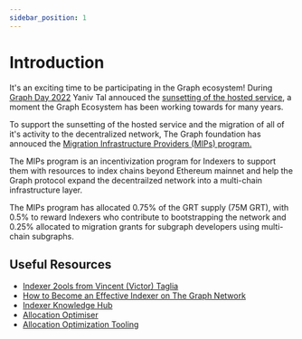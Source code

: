 ```yaml
---
sidebar_position: 1
---
```


# Introduction

It's an exciting time to be participating in the Graph ecosystem! During [Graph Day 2022](https://thegraph.com/graph-day/2022/) Yaniv Tal annouced the [sunsetting of the hosted service](https://thegraph.com/blog/sunsetting-hosted-service/), a moment the Graph Ecosystem has been working towards for many years. 

To support the sunsetting of the hosted service and the migration of all of it's activity to the decentralized network, The Graph foundation has annouced the [Migration Infrastructure Providers (MIPs) program.](https://thegraph.com/blog/mips-multi-chain-indexing-incentivized-program)

The MIPs program is an incentivization program for Indexers to support them with resources to index chains beyond Ethereum mainnet and help the Graph protocol expand the decentrailzed network into a multi-chain infrastructure layer.

The MIPs program has allocated 0.75% of the GRT supply (75M GRT), with 0.5% to reward Indexers who contribute to bootstrapping the network and 0.25% allocated to migration grants for subgraph developers using multi-chain subgraphs.


## Useful Resources
- [Indexer 2ools from Vincent (Victor) Taglia](https://indexer-2ools.vincenttaglia.com/#/)
- [How to Become an Effective Indexer on The Graph Network](https://thegraph.com/blog/how-to-become-indexer/)
- [Indexer Knowledge Hub](https://thegraph.academy/indexers/)
- [Allocation Optimiser](https://github.com/graphprotocol/allocationopt.jl)
- [Allocation Optimization Tooling](https://github.com/anyblockanalytics/thegraph-allocation-optimization/)



